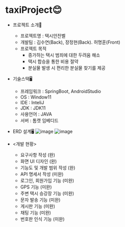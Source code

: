 # taxiProject😊

+ 프로젝트 소개📖
  + 프로젝트명 : 택시안전벨
  + 개발팀 : 김수연(Back), 장정현(Back). 허명훈(Front)
  + 프로젝트 목적 
    + 증가하는 택시 범죄에 대한 두려움 해소
    + 택시 합승을 통한 비용 절약
    + 분실물 발생 시 편리한 분실물 찾기를 제공
    

+ 기술스택🖥️
  + 프레임워크 : SpringBoot, AndroidStudio
  + OS : Window11
  + IDE : InteliJ
  + JDK : JDK11
  + 사용언어 : JAVA
  + 서버 : 톰캣 임베디드
 
 
+ ERD 설계🖥
![image](https://user-images.githubusercontent.com/102511188/224874147-185b22d8-2333-4d78-8e2d-c73d096eeb3e.png)
![image](https://user-images.githubusercontent.com/102511188/224874186-d35022d3-df4b-4bf8-a94d-8f2b8a590b92.png)


+ <개발 현황>
  + 요구사항 작성 (완)
  + 화면 UI 디자인 (완)
  + 기능도 및 개발 범위 작성 (완)
  + API 명세서 작성 (미완)
  + 로그인, 회원가입 기능 (미완)
  + GPS 기능 (미완)
  + 주변 택시 승강장 기능 (미완)
  + 문자 발송 기능 (미완)
  + 게시판 기능 (미완)
  + 채팅 기능 (미완)
  + 번호판 인식 기능 (미완)



